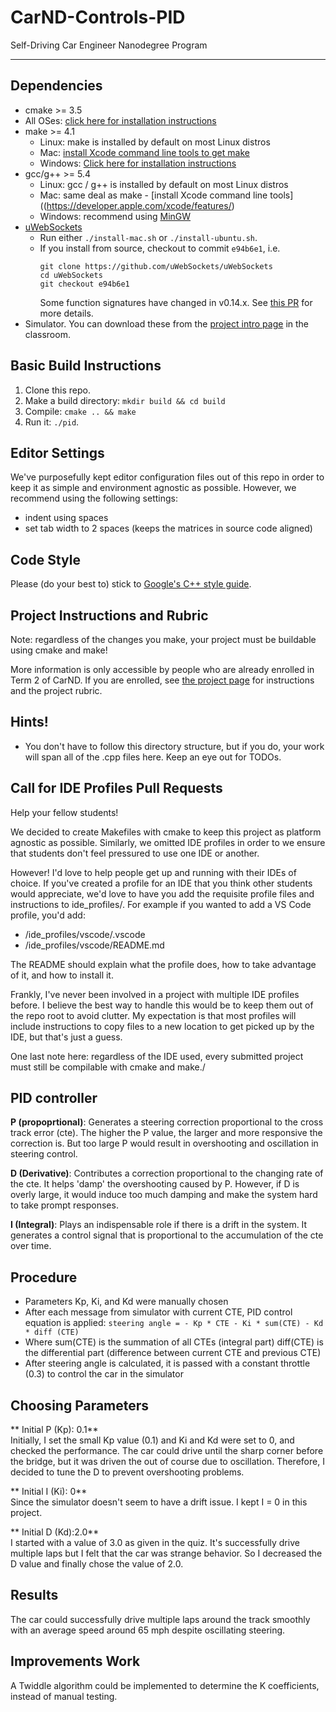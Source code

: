 # CarND-Controls-PID
Self-Driving Car Engineer Nanodegree Program

---

## Dependencies

* cmake >= 3.5
 * All OSes: [click here for installation instructions](https://cmake.org/install/)
* make >= 4.1
  * Linux: make is installed by default on most Linux distros
  * Mac: [install Xcode command line tools to get make](https://developer.apple.com/xcode/features/)
  * Windows: [Click here for installation instructions](http://gnuwin32.sourceforge.net/packages/make.htm)
* gcc/g++ >= 5.4
  * Linux: gcc / g++ is installed by default on most Linux distros
  * Mac: same deal as make - [install Xcode command line tools]((https://developer.apple.com/xcode/features/)
  * Windows: recommend using [MinGW](http://www.mingw.org/)
* [uWebSockets](https://github.com/uWebSockets/uWebSockets)
  * Run either `./install-mac.sh` or `./install-ubuntu.sh`.
  * If you install from source, checkout to commit `e94b6e1`, i.e.
    ```
    git clone https://github.com/uWebSockets/uWebSockets
    cd uWebSockets
    git checkout e94b6e1
    ```
    Some function signatures have changed in v0.14.x. See [this PR](https://github.com/udacity/CarND-MPC-Project/pull/3) for more details.
* Simulator. You can download these from the [project intro page](https://github.com/udacity/self-driving-car-sim/releases) in the classroom.

## Basic Build Instructions

1. Clone this repo.
2. Make a build directory: `mkdir build && cd build`
3. Compile: `cmake .. && make`
4. Run it: `./pid`.

## Editor Settings

We've purposefully kept editor configuration files out of this repo in order to
keep it as simple and environment agnostic as possible. However, we recommend
using the following settings:

* indent using spaces
* set tab width to 2 spaces (keeps the matrices in source code aligned)

## Code Style

Please (do your best to) stick to [Google's C++ style guide](https://google.github.io/styleguide/cppguide.html).

## Project Instructions and Rubric

Note: regardless of the changes you make, your project must be buildable using
cmake and make!

More information is only accessible by people who are already enrolled in Term 2
of CarND. If you are enrolled, see [the project page](https://classroom.udacity.com/nanodegrees/nd013/parts/40f38239-66b6-46ec-ae68-03afd8a601c8/modules/f1820894-8322-4bb3-81aa-b26b3c6dcbaf/lessons/e8235395-22dd-4b87-88e0-d108c5e5bbf4/concepts/6a4d8d42-6a04-4aa6-b284-1697c0fd6562)
for instructions and the project rubric.

## Hints!

* You don't have to follow this directory structure, but if you do, your work
  will span all of the .cpp files here. Keep an eye out for TODOs.

## Call for IDE Profiles Pull Requests

Help your fellow students!

We decided to create Makefiles with cmake to keep this project as platform
agnostic as possible. Similarly, we omitted IDE profiles in order to we ensure
that students don't feel pressured to use one IDE or another.

However! I'd love to help people get up and running with their IDEs of choice.
If you've created a profile for an IDE that you think other students would
appreciate, we'd love to have you add the requisite profile files and
instructions to ide_profiles/. For example if you wanted to add a VS Code
profile, you'd add:

* /ide_profiles/vscode/.vscode
* /ide_profiles/vscode/README.md

The README should explain what the profile does, how to take advantage of it,
and how to install it.

Frankly, I've never been involved in a project with multiple IDE profiles
before. I believe the best way to handle this would be to keep them out of the
repo root to avoid clutter. My expectation is that most profiles will include
instructions to copy files to a new location to get picked up by the IDE, but
that's just a guess.

One last note here: regardless of the IDE used, every submitted project must
still be compilable with cmake and make./

## PID controller

**P (propoprtional)**: Generates a steering correction proportional to the cross track error (cte). The higher the P value, the larger and more responsive the correction is. But too large P would result in overshooting and oscillation in steering control.  

**D (Derivative)**: Contributes a correction proportional to the changing rate of the cte. It helps 'damp' the overshooting caused by P. However, if D is overly large, it would induce too much damping and make the system hard to take prompt responses.  

**I (Integral)**: Plays an indispensable role if there is a drift in the system. It generates a control signal that is proportional to the accumulation of the cte over time.   

## Procedure  

- Parameters Kp, Ki, and Kd were manually chosen  
- After each message from simulator with current CTE, PID control equation is applied: `steering angle = - Kp * CTE - Ki * sum(CTE) - Kd * diff (CTE)` 
- Where sum(CTE) is the summation of all CTEs (integral part)
diff(CTE) is the differential part (difference between current CTE and previous CTE)  
- After steering angle is calculated, it is passed with a constant throttle (0.3) to control the car in the simulator  

## Choosing Parameters  

** Initial P (Kp): 0.1**  
Initially, I set the small Kp value (0.1) and Ki and Kd were set to 0, and checked the performance. The car could drive until the sharp corner before the bridge, but it was driven the out of course due to oscillation. Therefore, I decided to tune the D to prevent overshooting problems.  

** Initial I (Ki): 0**  
Since the simulator doesn't seem to have a drift issue. I kept I = 0 in this project.  

** Initial D (Kd):2.0**  
I started with a value of 3.0 as given in the quiz. It's successfully drive multiple laps but I felt that the car was strange behavior. So I decreased the D value and finally chose the value of 2.0.  

## Results

The car could successfully drive multiple laps around the track smoothly with an average speed around 65 mph despite oscillating steering.  

## Improvements Work

A Twiddle algorithm could be implemented to determine the K coefficients, instead of manual testing.  

